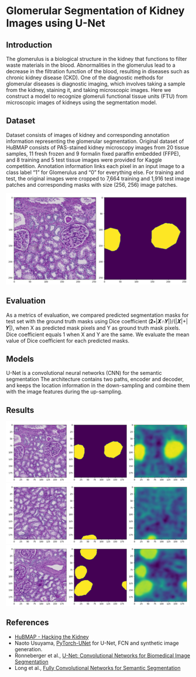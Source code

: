 # Glomerular Segmentation of Kidney Images using U-Net

## Introduction

The glomerulus is a biological structure in the kidney that functions to filter waste materials in the blood.
Abnormalities in the glomerulus lead to a decrease in the filtration function of the blood, resulting in diseases such as chronic kidney disease (CKD).
One of the diagnostic methods for glomerular diseases is diagnostic imaging, which involves taking a sample from the kidney, staining it, and taking microscopic images. 
Here we construct a model to recognize glomeruli functional tissue units (FTU) from microscopic images of kidneys using the segmentation model.

## Dataset

Dataset consists of images of kidney and corresponding annotation information representing the glomerular segmentation.
Original dataset of HuBMAP consists of PAS-stained kidney microscopy images from 20 tissue samples, 11 fresh frozen and 9 formalin fixed paraffin embedded (FFPE), and 8 training and 5 test tissue images were provided for Kaggle competition.
Annotation information links each pixel in an input image to a class label “1” for Glomerulus and “0” for everything else.
For training and test, the original images were cropped to 7,664 training and 1,916 test image patches and corresponding masks with size (256, 256) image patches.

<img src="figure/input.png" width="500" alt="input" />

## Evaluation

As a metrics of evaluation, we compared predicted segmentation masks for test set with the ground truth masks using Dice coefficient (𝟐∗|𝑿∩𝒀|)/(|𝑿|+|𝒀|), when X as predicted mask pixels and Y as ground truth mask pixels.
Dice coefficient equals 1 when X and Y are the same.
We evaluate the mean value of Dice coefficient for each predicted masks.

## Models

U-Net is a convolutional neural networks (CNN) for the semantic segmentation
The architecture contains two paths, encoder and decoder, and keeps the location information in the down-sampling and combine them with the image features during the up-sampling.

## Results

<img src="figure/output01.png" width="500" alt="output01" />

<img src="figure/output02.png" width="500" alt="output02" />

<img src="figure/output03.png" width="500" alt="output03" />

## References 

- [HuBMAP - Hacking the Kidney](https://www.kaggle.com/c/hubmap-kidney-segmentation)
- Naoto Usuyama, [PyTorch-UNet](https://github.com/usuyama/pytorch-unet) for U-Net, FCN and synthetic image generation.
- Ronneberger et al., [U-Net: Convolutional Networks for Biomedical Image Segmentation](https://lmb.informatik.uni-freiburg.de/people/ronneber/u-net/)
- Long et al., [Fully Convolutional Networks for Semantic Segmentation](https://people.eecs.berkeley.edu/~jonlong/long_shelhamer_fcn.pdf)
